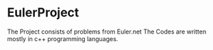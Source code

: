 # EulerProject

The Project consists of problems from Euler.net
The Codes are written mostly in c++ programming languages.
